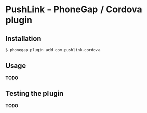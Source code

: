 # PushLink - PhoneGap / Cordova plugin

## Installation

```
$ phonegap plugin add com.pushlink.cordova
```
## Usage

**TODO**

## Testing the plugin

**TODO**

